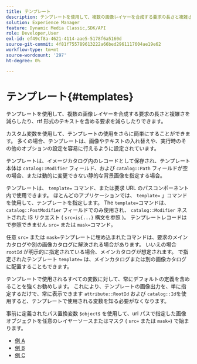 ```yaml
---
title: テンプレート
description: テンプレートを使用して、複数の画像レイヤーを合成する要求の長さと複雑さを減らしたり、rtf 形式のテキストを含める要求を減らしたりできます。
solution: Experience Manager
feature: Dynamic Media Classic,SDK/API
role: Developer,User
exl-id: ef49cf8a-4621-4114-aae5-5178f6a5160d
source-git-commit: 4f81f755789613222a66bed2961117604ae19e62
workflow-type: tm+mt
source-wordcount: '297'
ht-degree: 0%

---
```


# テンプレート{#templates}

テンプレートを使用して、複数の画像レイヤーを合成する要求の長さと複雑さを減らしたり、rtf 形式のテキストを含める要求を減らしたりできます。

カスタム変数を使用して、テンプレートの使用をさらに簡単にすることができます。 多くの場合、テンプレートは、画像やテキストの入れ替えや、実行時のその他のオプションの設定を容易に行えるように設定されています。

テンプレートは、イメージカタログ内のレコードとして保存され、テンプレート本体は `catalog::Modifier` フィールド、および `catalog::Path` フィールドが空の場合、または動的に変更できない静的な背景画像を指定する場合。

テンプレートは、 `template=` コマンド、または要求 URL のパスコンポーネント内で使用できます。 ほとんどのアプリケーションでは、 `template=` 」コマンドを使用して、テンプレートを指定します。 The `template=`コマンドは、 `catalog::PostModifier` フィールドでのみ使用され、 `catalog::Modifier` ネストされた IS リクエスト ( `src=is{...}` 構文を参照 )。 テンプレートレコードはで参照できません `src=` または `mask=`コマンド。

任意 `src=` または `mask=`テンプレートに埋め込まれたコマンドは、要求のメインカタログや別の画像カタログに解決される場合があります。 いいえの場合 `rootId` が明示的に指定されている場合、メインカタログが想定されます。 で指定されたテンプレート `template=` は、メインカタログまたは別の画像カタログに配置することもできます。

テンプレートで使用されるすべての変数に対して、常にデフォルトの定義を含めることを強くお勧めします。 これにより、テンプレートの画像出力を、単に指定するだけで、常に表示できます `attribute::RootId` および `catalog::Id`を使用すると、テンプレートで使用される変数を知る必要がなくなります。

事前に定義されたパス置換変数 `$object$` を使用して、url パスで指定した画像オブジェクトを任意のレイヤーソースまたはマスク ( `src=` または `mask=`) で始まります。

* [例 A](r-example-a.md)
* [例 B](r-example-b.md)
* [例 C](r-example-c.md)
